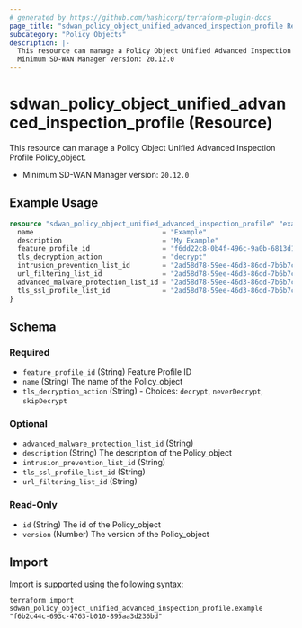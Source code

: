 ```yaml
---
# generated by https://github.com/hashicorp/terraform-plugin-docs
page_title: "sdwan_policy_object_unified_advanced_inspection_profile Resource - terraform-provider-sdwan"
subcategory: "Policy Objects"
description: |-
  This resource can manage a Policy Object Unified Advanced Inspection Profile Policy_object.
  Minimum SD-WAN Manager version: 20.12.0
---
```


# sdwan_policy_object_unified_advanced_inspection_profile (Resource)

This resource can manage a Policy Object Unified Advanced Inspection Profile Policy_object.
  - Minimum SD-WAN Manager version: `20.12.0`

## Example Usage

```terraform
resource "sdwan_policy_object_unified_advanced_inspection_profile" "example" {
  name                                = "Example"
  description                         = "My Example"
  feature_profile_id                  = "f6dd22c8-0b4f-496c-9a0b-6813d1f8b8ac"
  tls_decryption_action               = "decrypt"
  intrusion_prevention_list_id        = "2ad58d78-59ee-46d3-86dd-7b6b7ca09f38"
  url_filtering_list_id               = "2ad58d78-59ee-46d3-86dd-7b6b7ca09f38"
  advanced_malware_protection_list_id = "2ad58d78-59ee-46d3-86dd-7b6b7ca09f38"
  tls_ssl_profile_list_id             = "2ad58d78-59ee-46d3-86dd-7b6b7ca09f38"
}
```

<!-- schema generated by tfplugindocs -->
## Schema

### Required

- `feature_profile_id` (String) Feature Profile ID
- `name` (String) The name of the Policy_object
- `tls_decryption_action` (String) - Choices: `decrypt`, `neverDecrypt`, `skipDecrypt`

### Optional

- `advanced_malware_protection_list_id` (String)
- `description` (String) The description of the Policy_object
- `intrusion_prevention_list_id` (String)
- `tls_ssl_profile_list_id` (String)
- `url_filtering_list_id` (String)

### Read-Only

- `id` (String) The id of the Policy_object
- `version` (Number) The version of the Policy_object

## Import

Import is supported using the following syntax:

```shell
terraform import sdwan_policy_object_unified_advanced_inspection_profile.example "f6b2c44c-693c-4763-b010-895aa3d236bd"
```
